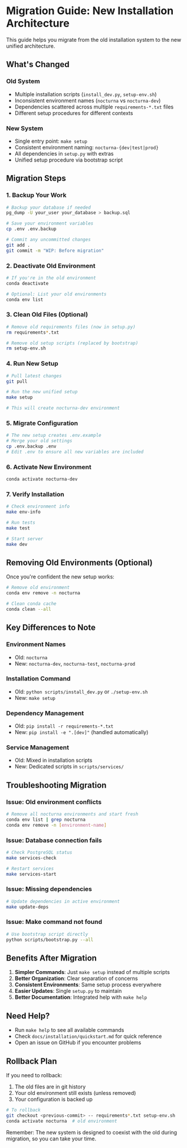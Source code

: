 # Migration Guide: New Installation Architecture

This guide helps you migrate from the old installation system to the new unified architecture.

## What's Changed

### Old System
- Multiple installation scripts (`install_dev.py`, `setup-env.sh`)
- Inconsistent environment names (`nocturna` vs `nocturna-dev`)
- Dependencies scattered across multiple `requirements-*.txt` files
- Different setup procedures for different contexts

### New System
- Single entry point: `make setup`
- Consistent environment naming: `nocturna-{dev|test|prod}`
- All dependencies in `setup.py` with extras
- Unified setup procedure via bootstrap script

## Migration Steps

### 1. Backup Your Work

```bash
# Backup your database if needed
pg_dump -U your_user your_database > backup.sql

# Save your environment variables
cp .env .env.backup

# Commit any uncommitted changes
git add .
git commit -m "WIP: Before migration"
```

### 2. Deactivate Old Environment

```bash
# If you're in the old environment
conda deactivate

# Optional: List your old environments
conda env list
```

### 3. Clean Old Files (Optional)

```bash
# Remove old requirements files (now in setup.py)
rm requirements*.txt

# Remove old setup scripts (replaced by bootstrap)
rm setup-env.sh
```

### 4. Run New Setup

```bash
# Pull latest changes
git pull

# Run the new unified setup
make setup

# This will create nocturna-dev environment
```

### 5. Migrate Configuration

```bash
# The new setup creates .env.example
# Merge your old settings
cp .env.backup .env
# Edit .env to ensure all new variables are included
```

### 6. Activate New Environment

```bash
conda activate nocturna-dev
```

### 7. Verify Installation

```bash
# Check environment info
make env-info

# Run tests
make test

# Start server
make dev
```

## Removing Old Environments (Optional)

Once you're confident the new setup works:

```bash
# Remove old environment
conda env remove -n nocturna

# Clean conda cache
conda clean --all
```

## Key Differences to Note

### Environment Names
- Old: `nocturna`
- New: `nocturna-dev`, `nocturna-test`, `nocturna-prod`

### Installation Command
- Old: `python scripts/install_dev.py` or `./setup-env.sh`
- New: `make setup`

### Dependency Management
- Old: `pip install -r requirements-*.txt`
- New: `pip install -e ".[dev]"` (handled automatically)

### Service Management
- Old: Mixed in installation scripts
- New: Dedicated scripts in `scripts/services/`

## Troubleshooting Migration

### Issue: Old environment conflicts
```bash
# Remove all nocturna environments and start fresh
conda env list | grep nocturna
conda env remove -n [environment-name]
```

### Issue: Database connection fails
```bash
# Check PostgreSQL status
make services-check

# Restart services
make services-start
```

### Issue: Missing dependencies
```bash
# Update dependencies in active environment
make update-deps
```

### Issue: Make command not found
```bash
# Use bootstrap script directly
python scripts/bootstrap.py --all
```

## Benefits After Migration

1. **Simpler Commands**: Just `make setup` instead of multiple scripts
2. **Better Organization**: Clear separation of concerns
3. **Consistent Environments**: Same setup process everywhere
4. **Easier Updates**: Single `setup.py` to maintain
5. **Better Documentation**: Integrated help with `make help`

## Need Help?

- Run `make help` to see all available commands
- Check `docs/installation/quickstart.md` for quick reference
- Open an issue on GitHub if you encounter problems

## Rollback Plan

If you need to rollback:

1. The old files are in git history
2. Your old environment still exists (unless removed)
3. Your configuration is backed up

```bash
# To rollback
git checkout <previous-commit> -- requirements*.txt setup-env.sh
conda activate nocturna  # old environment
```

Remember: The new system is designed to coexist with the old during migration, so you can take your time. 